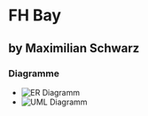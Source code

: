 # FH Bay
## by Maximilian Schwarz

### Diagramme
- ![ER Diagramm](erdiagram.png)
- ![UML Diagramm](umldigram.png)